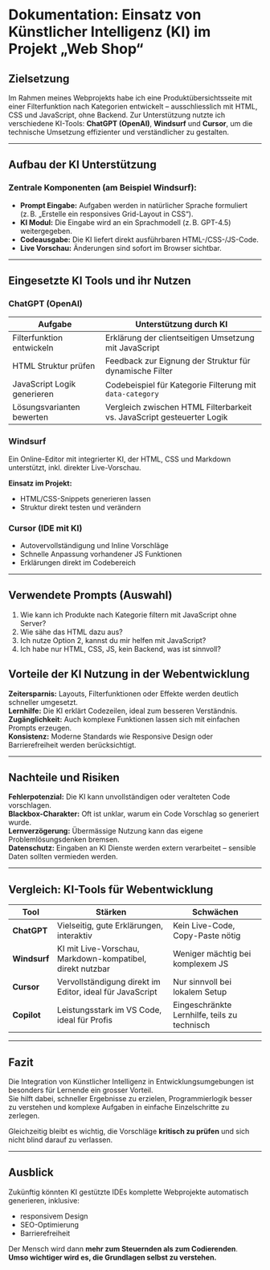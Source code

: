 # Dokumentation: Einsatz von Künstlicher Intelligenz (KI) im Projekt „Web Shop“

## Zielsetzung

Im Rahmen meines Webprojekts habe ich eine Produktübersichtsseite mit einer Filterfunktion nach Kategorien entwickelt – ausschliesslich mit HTML, CSS und JavaScript, ohne Backend. Zur Unterstützung nutzte ich verschiedene KI-Tools: **ChatGPT (OpenAI)**, **Windsurf** und **Cursor**, um die technische Umsetzung effizienter und verständlicher zu gestalten.

---

## Aufbau der KI Unterstützung

### Zentrale Komponenten (am Beispiel Windsurf):

- **Prompt Eingabe:** Aufgaben werden in natürlicher Sprache formuliert (z. B. „Erstelle ein responsives Grid-Layout in CSS“).
- **KI Modul:** Die Eingabe wird an ein Sprachmodell (z. B. GPT-4.5) weitergegeben.
- **Codeausgabe:** Die KI liefert direkt ausführbaren HTML-/CSS-/JS-Code.
- **Live Vorschau:** Änderungen sind sofort im Browser sichtbar.

---

## Eingesetzte KI Tools und ihr Nutzen

### ChatGPT (OpenAI)

| Aufgabe                           | Unterstützung durch KI                                                                 |
|----------------------------------|----------------------------------------------------------------------------------------|
| Filterfunktion entwickeln         | Erklärung der clientseitigen Umsetzung mit JavaScript                                 |
| HTML Struktur prüfen              | Feedback zur Eignung der Struktur für dynamische Filter                               |
| JavaScript Logik generieren       | Codebeispiel für Kategorie Filterung mit `data-category`                              |
| Lösungsvarianten bewerten        | Vergleich zwischen HTML Filterbarkeit vs. JavaScript gesteuerter Logik                |

### Windsurf

Ein Online-Editor mit integrierter KI, der HTML, CSS und Markdown unterstützt, inkl. direkter Live-Vorschau.

**Einsatz im Projekt:**
- HTML/CSS-Snippets generieren lassen
- Struktur direkt testen und verändern

### Cursor (IDE mit KI)

- Autovervollständigung und Inline Vorschläge
- Schnelle Anpassung vorhandener JS Funktionen
- Erklärungen direkt im Codebereich

---

## Verwendete Prompts (Auswahl)

1. Wie kann ich Produkte nach Kategorie filtern mit JavaScript ohne Server?
2. Wie sähe das HTML dazu aus?
3. Ich nutze Option 2, kannst du mir helfen mit JavaScript?
4. Ich habe nur HTML, CSS, JS, kein Backend, was ist sinnvoll?

## Vorteile der KI Nutzung in der Webentwicklung
**Zeitersparnis:** Layouts, Filterfunktionen oder Effekte werden deutlich schneller umgesetzt.  
**Lernhilfe:** Die KI erklärt Codezeilen, ideal zum besseren Verständnis.  
**Zugänglichkeit:** Auch komplexe Funktionen lassen sich mit einfachen Prompts erzeugen.  
**Konsistenz:** Moderne Standards wie Responsive Design oder Barrierefreiheit werden berücksichtigt.  

---

## Nachteile und Risiken

**Fehlerpotenzial:** Die KI kann unvollständigen oder veralteten Code vorschlagen.  
**Blackbox-Charakter:** Oft ist unklar, warum ein Code Vorschlag so generiert wurde.  
**Lernverzögerung:** Übermässige Nutzung kann das eigene Problemlösungsdenken bremsen.  
**Datenschutz:** Eingaben an KI Dienste werden extern verarbeitet – sensible Daten sollten vermieden werden.  

---

## Vergleich: KI-Tools für Webentwicklung

| Tool        | Stärken                                                       | Schwächen                                           |
|-------------|----------------------------------------------------------------|-----------------------------------------------------|
| **ChatGPT** | Vielseitig, gute Erklärungen, interaktiv                      | Kein Live-Code, Copy-Paste nötig                    |
| **Windsurf**| KI mit Live-Vorschau, Markdown-kompatibel, direkt nutzbar     | Weniger mächtig bei komplexem JS                   |
| **Cursor**  | Vervollständigung direkt im Editor, ideal für JavaScript      | Nur sinnvoll bei lokalem Setup                     |
| **Copilot** | Leistungsstark im VS Code, ideal für Profis                   | Eingeschränkte Lernhilfe, teils zu technisch        |

---

## Fazit

Die Integration von Künstlicher Intelligenz in Entwicklungsumgebungen ist besonders für Lernende ein grosser Vorteil.  
Sie hilft dabei, schneller Ergebnisse zu erzielen, Programmierlogik besser zu verstehen und komplexe Aufgaben in einfache Einzelschritte zu zerlegen.  

Gleichzeitig bleibt es wichtig, die Vorschläge **kritisch zu prüfen** und sich nicht blind darauf zu verlassen.

---

## Ausblick

Zukünftig könnten KI gestützte IDEs komplette Webprojekte automatisch generieren, inklusive:

- responsivem Design  
- SEO-Optimierung  
- Barrierefreiheit  

Der Mensch wird dann **mehr zum Steuernden als zum Codierenden**.  
**Umso wichtiger wird es, die Grundlagen selbst zu verstehen.**

